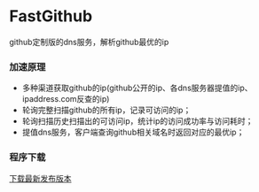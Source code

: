 # FastGithub
github定制版的dns服务，解析github最优的ip

### 加速原理
* 多种渠道获取github的ip(github公开的ip、各dns服务器提值的ip、ipaddress.com反查的ip)
* 轮询完整扫描github的所有ip，记录可访问的ip；
* 轮询扫描历史扫描出的可访问ip，统计ip的访问成功率与访问耗时；
* 提值dns服务，客户端查询github相关域名时返回对应的最优ip；

### 程序下载
[下载最新发布版本](https://gitee.com/jiulang/fast-github)
